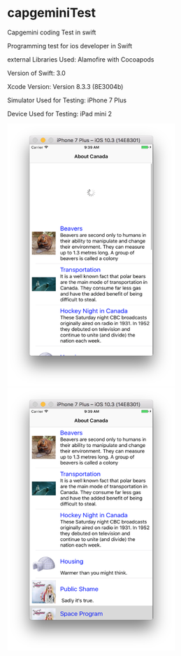 # capgeminiTest
Capgemini coding Test in swift

Programming test for ios developer in Swift

external Libraries Used: Alamofire with Cocoapods

Version of Swift: 3.0

Xcode Version: Version 8.3.3 (8E3004b)

Simulator Used for Testing: iPhone 7 Plus

Device Used for Testing: iPad mini 2

<img src="https://github.com/jigar007/capgeminiTest/blob/master/1.png" width="384" height="600" > <img src="https://github.com/jigar007/capgeminiTest/blob/master/2.png" width="384" height="600" > 
